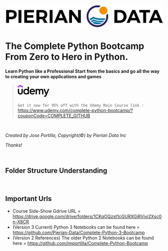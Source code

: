 <p align="center">
<img src="https://raw.githubusercontent.com/hpngithub/PythonBCProject/main/PythonBootCamp/ReadMeImage/Pierian_Data_Logo.png" width="500x"/>
</p>

# The Complete Python Bootcamp From Zero to Hero in Python. 

#### Learn Python like a Professional Start from the basics and go all the way to creating your own applications and games

> <img src="https://raw.githubusercontent.com/hpngithub/PythonBCProject/main/PythonBootCamp/ReadMeImage/logo-udemy.png" width="100x"/>
>
> ```Get it now for 95% off with the Udemy Main Course link :``` https://www.udemy.com/complete-python-bootcamp/?couponCode=COMPLETE_GITHUB

<br>

*_Created by Jose Portilla, Copyright(©) by Pierian Data Inc_*

*_Thanks!_*

<br>

## Folder Structure Understanding


<br>

## Important Urls
+ Course Side-Show Gdrive URL = https://drive.google.com/drive/folders/1CKqOQzst1cGURXGiRVivi2Xsc0n-X8CR
+ (Version 3 Current) Python 3 Notebooks can be found here = https://github.com/Pierian-Data/Complete-Python-3-Bootcamp
+ (Version 2 References) The older Python 2 Notebooks can be found here = https://github.com/jmportilla/Complete-Python-Bootcamp
